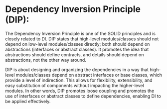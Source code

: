 # Dependency Inversion Principle (DIP): 

The Dependency Inversion Principle is one of the SOLID principles and is 
closely related to DI. DIP states that high-level modules/classes should not 
depend on low-level modules/classes directly; both should depend on 
abstractions (interfaces or abstract classes). It promotes the idea that 
abstractions should define contracts, and details should depend on 
abstractions, not the other way around. 

DIP is about designing and organizing the dependencies in a way that high-
level modules/classes depend on abstract interfaces or base classes, which 
provide a level of indirection. This allows for flexibility, extensibility, 
and easy substitution of components without impacting the higher-level 
modules. In other words, DIP promotes loose coupling and promotes the use of 
interfaces or abstract classes to define dependencies, enabling DI to be 
applied effectively.

